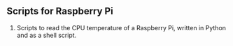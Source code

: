 <h2>Scripts for Raspberry Pi</h2>

<ol>
<li>Scripts to read the CPU temperature of a Raspberry Pi, written in Python and as a shell script.</li>
</ol>
